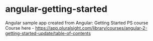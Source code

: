 # angular-getting-started
Angular sample app created from Angular: Getting Started PS course
Course here - https://app.pluralsight.com/library/courses/angular-2-getting-started-update/table-of-contents
